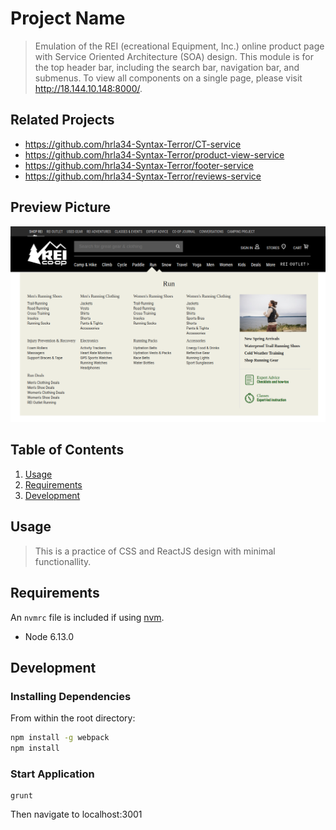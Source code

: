 # Project Name

> Emulation of the REI (ecreational Equipment, Inc.) online product page with Service Oriented Architecture (SOA) design. This module is for the top header bar, including the search bar, navigation bar, and submenus. To view all components on a single page, please visit http://18.144.10.148:8000/.

## Related Projects

  - https://github.com/hrla34-Syntax-Terror/CT-service
  - https://github.com/hrla34-Syntax-Terror/product-view-service
  - https://github.com/hrla34-Syntax-Terror/footer-service
  - https://github.com/hrla34-Syntax-Terror/reviews-service

## Preview Picture
![Snapshot of the project](https://github.com/hrla34-Syntax-Terror/header-bar-service/blob/master/FEC.png)

## Table of Contents

1. [Usage](#Usage)
1. [Requirements](#requirements)
1. [Development](#development)

## Usage

> This is a practice of CSS and ReactJS design with minimal functionallity.

## Requirements

An `nvmrc` file is included if using [nvm](https://github.com/creationix/nvm).

- Node 6.13.0

## Development

### Installing Dependencies

From within the root directory:

```sh
npm install -g webpack
npm install
```

### Start Application
```
grunt
```
Then navigate to localhost:3001

